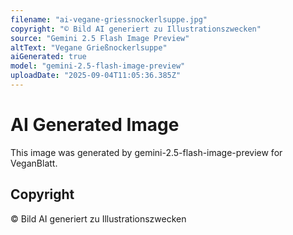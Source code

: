 ```yaml
---
filename: "ai-vegane-griessnockerlsuppe.jpg"
copyright: "© Bild AI generiert zu Illustrationszwecken"
source: "Gemini 2.5 Flash Image Preview"
altText: "Vegane Grießnockerlsuppe"
aiGenerated: true
model: "gemini-2.5-flash-image-preview"
uploadDate: "2025-09-04T11:05:36.385Z"
---
```


# AI Generated Image

This image was generated by gemini-2.5-flash-image-preview for VeganBlatt.

## Copyright
© Bild AI generiert zu Illustrationszwecken
